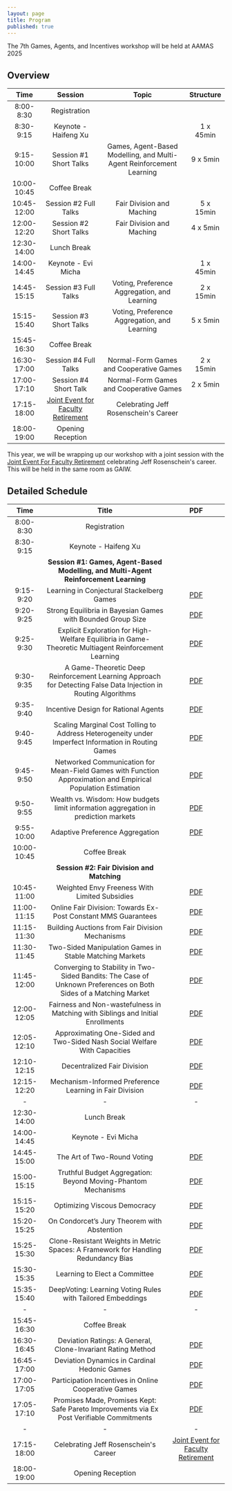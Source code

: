 ```yaml
---
layout: page
title: Program
published: true
---
```


The 7th Games, Agents, and Incentives workshop will be held at AAMAS 2025


## Overview

| Time | Session | Topic | Structure |
|:----------:|:-------------:|:------:|:------:|
|8:00-8:30| Registration | | |
|8:30-9:15| Keynote - Haifeng Xu |  | 1 x 45min |
|9:15-10:00| Session #1 Short Talks  | Games,  Agent-Based Modelling, and Multi-Agent Reinforcement Learning  | 9 x 5min |
|10:00-10:45| Coffee Break | | |
|10:45-12:00| Session #2 Full Talks  | Fair Division and Maching | 5 x 15min |
|12:00-12:20| Session #2 Short Talks  | Fair Division and Maching | 4 x 5min |
|12:30-14:00| Lunch Break | | |
|14:00-14:45| Keynote - Evi Micha | | 1 x 45min |
|14:45-15:15| Session #3 Full Talks  | Voting, Preference Aggregation, and Learning | 2 x 15min |
|15:15-15:40| Session #3 Short Talks  | Voting, Preference Aggregation, and Learning | 5 x 5min |
|15:45-16:30| Coffee Break | |  |
|16:30-17:00| Session #4 Full Talks | Normal-Form Games and Cooperative Games | 2 x 15min |
|17:00-17:10| Session #4 Short Talk | Normal-Form Games and Cooperative Games | 2 x 5min |
|17:15-18:00| [Joint Event for Faculty Retirement](https://sites.google.com/view/jeffrworkshopaamas25/home) | Celebrating Jeff Rosenschein's Career |  |
|18:00-19:00| Opening Reception | |  |


This year, we will be wrapping up our workshop with a joint session with the [Joint Event For Faculty Retirement](https://sites.google.com/view/jeffrworkshopaamas25/home) celebrating Jeff Rosenschein's career.  This will be held in the same room as GAIW.

## Detailed Schedule

| Time | Title  | PDF |
|:----------:|:-------------:|:------:|
|8:00-8:30|	Registration	
|8:30-9:15|	Keynote - Haifeng Xu	|  |
| |	**Session #1: Games,  Agent-Based Modelling, and Multi-Agent Reinforcement Learning**	
|9:15-9:20| Learning in Conjectural Stackelberg Games| [PDF](https://openreview.net/forum?id=pHC7SSTbI5)|
|9:20-9:25	|Strong Equilibria in Bayesian Games with Bounded Group Size |[PDF](https://openreview.net/forum?id=hn2NGvQbq5) |
|9:25-9:30	|Explicit Exploration for High-Welfare Equilibria in Game-Theoretic Multiagent Reinforcement Learning |[PDF](https://openreview.net/forum?id=ambK439PkM) |
|9:30-9:35	|A Game-Theoretic Deep Reinforcement Learning Approach for Detecting False Data Injection in Routing Algorithms |[PDF](https://openreview.net/forum?id=p6eUB453cm) |
|9:35-9:40	|Incentive Design for Rational Agents |[PDF](https://openreview.net/forum?id=vjvEiGUncG) |
|9:40-9:45	|Scaling Marginal Cost Tolling to Address Heterogeneity under Imperfect Information in Routing Games |[PDF](https://openreview.net/forum?id=rFPXXrRvie) |
|9:45-9:50	|Networked Communication for Mean-Field Games with Function Approximation and Empirical Population Estimation |[PDF](https://openreview.net/forum?id=UlzkadBL9E) |
|9:50-9:55	|Wealth vs. Wisdom: How budgets limit information aggregation in prediction markets |[PDF](https://openreview.net/forum?id=sKs2WUnFxX) |
|9:55-10:00	|Adaptive Preference Aggregation |[PDF](https://openreview.net/forum?id=tCxz4y1sPn) |
|10:00-10:45	| Coffee Break | |
||	**Session #2: Fair Division and Matching**	
|10:45-11:00	|Weighted Envy Freeness With Limited Subsidies |[PDF](https://openreview.net/forum?id=HNfVRmdLui) |
|11:00-11:15	|Online Fair Division: Towards Ex-Post Constant MMS Guarantees |[PDF](https://openreview.net/forum?id=OUh8uRS7cu) |
|11:15-11:30	|Building Auctions from Fair Division Mechanisms |[PDF](https://openreview.net/forum?id=mn8oGBnGQU) |
|11:30-11:45	|Two-Sided Manipulation Games in Stable Matching Markets |[PDF](https://openreview.net/forum?id=xUcHm4801U) |
|11:45-12:00	|Converging to Stability in Two-Sided Bandits: The Case of Unknown Preferences on Both Sides of a Matching Market |[PDF](https://openreview.net/forum?id=ZlWRYpCCJj) |
|12:00-12:05	|Fairness and Non-wastefulness in Matching with Siblings and Initial Enrollments |[PDF](https://openreview.net/forum?id=SEkRPINr0W) |
|12:05-12:10	|Approximating One-Sided and Two-Sided Nash Social Welfare With Capacities |[PDF](https://openreview.net/forum?id=TwU1b2qEos) |
|12:10-12:15	|Decentralized Fair Division |[PDF](https://openreview.net/forum?id=MUOaHQGE28) |
|12:15-12:20	|Mechanism-Informed Preference Learning in Fair Division |[PDF](https://openreview.net/forum?id=ZuFQkbeIaa) |
|	- | - | - |
|12:30-14:00	|Lunch Break | |
|14:00-14:45	|Keynote - Evi Micha | |
|14:45-15:00	|The Art of Two-Round Voting |[PDF](https://openreview.net/forum?id=tOSBsNsDEl)|
|15:00-15:15	|Truthful Budget Aggregation: Beyond Moving-Phantom Mechanisms |[PDF](https://openreview.net/forum?id=Wkh8t8BPfG)|
|15:15-15:20	|Optimizing Viscous Democracy |[PDF](https://openreview.net/forum?id=BcxqEih01j)|
|15:20-15:25	|On Condorcet’s Jury Theorem with Abstention |[PDF](https://openreview.net/forum?id=7Y0Cc734kH)|
|15:25-15:30	|Clone-Resistant Weights in Metric Spaces: A Framework for Handling Redundancy Bias |[PDF](https://openreview.net/forum?id=K6R87DgLcB)|
|15:30-15:35	|Learning to Elect a Committee |[PDF](https://openreview.net/forum?id=o8a2Owgpaf)|
|15:35-15:40	|DeepVoting: Learning Voting Rules with Tailored Embeddings |[PDF](https://openreview.net/forum?id=Vf4JocrDvt)|
|	- | - | - |
|15:45-16:30	| Coffee Break | |
|16:30-16:45	|Deviation Ratings: A General, Clone-Invariant Rating Method |[PDF](https://openreview.net/forum?id=QT32H7B9yl) |
|16:45-17:00	|Deviation Dynamics in Cardinal Hedonic Games |[PDF](https://openreview.net/forum?id=vkkrZFS9gp) |
|17:00-17:05	|Participation Incentives in Online Cooperative Games |[PDF](https://openreview.net/forum?id=Hla6ImL9VK) |
|17:05-17:10	|Promises Made, Promises Kept: Safe Pareto Improvements via Ex Post Verifiable Commitments |[PDF](https://openreview.net/forum?id=GpaY5s8Okp) |
|	- | - | - |
|17:15-18:00	|Celebrating Jeff Rosenschein's Career | [Joint Event for Faculty Retirement](https://sites.google.com/view/jeffrworkshopaamas25/home) | 
|18:00-19:00	|Opening Reception | |

